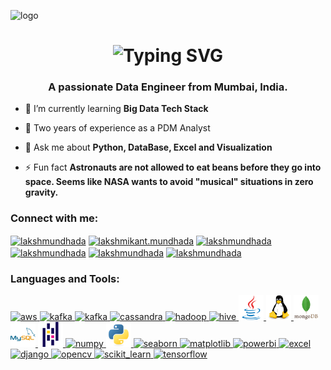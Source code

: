 ![logo](https://img.freepik.com/free-vector/admin-data-center-room-with-server-hardware_107791-8201.jpg?w=1060&t=st=1700234672~exp=1700235272~hmac=b479204d17986684d06619cfd9ac2d8aa6f8276d69a7a93c572bfc9ca3be6d64)

<h1 align="center"> <href="https://git.io/typing-svg"><img src="https://readme-typing-svg.herokuapp.com?font=Righteous&color=F78C5DFF&duration=4000&pause=100&size=30&center=true&vCenter=true&random=false&width=435&lines=Hi+There%F0%9F%91%8B;I'm+Laksh+Mundhada!;%F0%9F%91%BD" alt="Typing SVG" /></h1>

<h3 align="center">A passionate Data Engineer from Mumbai, India.</h3>

- 🌱 I’m currently learning **Big Data Tech Stack**

- 🏢 Two years of experience as a PDM Analyst

- 💬 Ask me about **Python, DataBase, Excel and Visualization**

- ⚡ Fun fact **Astronauts are not allowed to eat beans before they go into space. Seems like NASA wants to avoid "musical" situations in zero gravity.**

<h3 align="left">Connect with me:</h3>
<p align="left">

<a href="https://linkedin.com/in/lakshmundhada" target="blank"><img align="center" src="https://raw.githubusercontent.com/rahuldkjain/github-profile-readme-generator/master/src/images/icons/Social/linked-in-alt.svg" alt="lakshmundhada" height="30" width="40" /></a>
<a href="https://fb.com/lakshmikant.mundhada" target="blank"><img align="center" src="https://raw.githubusercontent.com/rahuldkjain/github-profile-readme-generator/master/src/images/icons/Social/facebook.svg" alt="lakshmikant.mundhada" height="30" width="40" /></a>
<a href="https://instagram.com/lakshmundhada" target="blank"><img align="center" src="https://raw.githubusercontent.com/rahuldkjain/github-profile-readme-generator/master/src/images/icons/Social/instagram.svg" alt="lakshmundhada" height="30" width="40" /></a>
<a href="https://twitter.com/lakshmundhada" target="blank"><img align="center" src="https://raw.githubusercontent.com/rahuldkjain/github-profile-readme-generator/master/src/images/icons/Social/twitter.svg" alt="lakshmundhada" height="30" width="40" /></a>
<a href="https://www.hackerrank.com/lakshmundhada" target="blank"><img align="center" src="https://raw.githubusercontent.com/rahuldkjain/github-profile-readme-generator/master/src/images/icons/Social/hackerrank.svg" alt="lakshmundhada" height="30" width="40" /></a>
<a href="https://www.leetcode.com/lakshmundhada" target="blank"><img align="center" src="https://raw.githubusercontent.com/rahuldkjain/github-profile-readme-generator/master/src/images/icons/Social/leet-code.svg" alt="lakshmundhada" height="30" width="40" /></a>
</p>


<h3 align="left">Languages and Tools:</h3>
<p align="left"> <a href="https://aws.amazon.com" target="_blank" rel="noreferrer"> <img src="https://skillicons.dev/icons?i=aws" alt="aws" width="40" height="40"/> </a>
<a href="https://kafka.apache.org/" target="_blank" rel="noreferrer"> <img src="https://apache.org/logos/res/kafka/kafka_highres.png" alt="kafka" width="40" height="40"/> </a>
<a href="https://spark.apache.org/" target="_blank" rel="noreferrer"> <img src="https://spark.apache.org/images/spark-logo-rev.svg" alt="kafka" width="50" height="50"/> </a>
<a href="https://cassandra.apache.org/" target="_blank" rel="noreferrer"> <img src="https://www.vectorlogo.zone/logos/apache_cassandra/apache_cassandra-icon.svg" alt="cassandra" width="40" height="40"/> </a> <a href="https://hadoop.apache.org/" target="_blank" rel="noreferrer"> <img src="https://www.vectorlogo.zone/logos/apache_hadoop/apache_hadoop-icon.svg" alt="hadoop" width="40" height="40"/> </a> <a href="https://hive.apache.org/" target="_blank" rel="noreferrer"> <img src="https://www.vectorlogo.zone/logos/apache_hive/apache_hive-icon.svg" alt="hive" width="40" height="40"/> </a> <a href="https://www.java.com" target="_blank" rel="noreferrer"> <img src="https://raw.githubusercontent.com/devicons/devicon/master/icons/java/java-original.svg" alt="java" width="40" height="40"/> </a> <a href="https://www.linux.org/" target="_blank" rel="noreferrer"> <img src="https://raw.githubusercontent.com/devicons/devicon/master/icons/linux/linux-original.svg" alt="linux" width="40" height="40"/> </a> <a href="https://www.mongodb.com/" target="_blank" rel="noreferrer"> <img src="https://raw.githubusercontent.com/devicons/devicon/master/icons/mongodb/mongodb-original-wordmark.svg" alt="mongodb" width="40" height="40"/> </a> <a href="https://www.mysql.com/" target="_blank" rel="noreferrer"> <img src="https://raw.githubusercontent.com/devicons/devicon/master/icons/mysql/mysql-original-wordmark.svg" alt="mysql" width="40" height="40"/> </a> 
<a href="https://pandas.pydata.org/" target="_blank" rel="noreferrer"> <img src="https://raw.githubusercontent.com/devicons/devicon/2ae2a900d2f041da66e950e4d48052658d850630/icons/pandas/pandas-original.svg" alt="pandas" width="40" height="40"/> </a> 
<a href="https://numpy.org/" target="_blank" rel="noreferrer"> <img src="https://img.icons8.com/?size=256&id=aR9CXyMagKIS&format=png" alt="numpy" width="40" height="40"/> </a>
<a href="https://www.python.org" target="_blank" rel="noreferrer"> <img src="https://raw.githubusercontent.com/devicons/devicon/master/icons/python/python-original.svg" alt="python" width="40" height="40"/> </a> <a href="https://seaborn.pydata.org/" target="_blank" rel="noreferrer"> <img src="https://seaborn.pydata.org/_images/logo-mark-lightbg.svg" alt="seaborn" width="40" height="40"/> </a>
<a href="https://matplotlib.org/" target="_blank" rel="noreferrer"> <img src="https://matplotlib.org/stable/_images/sphx_glr_logos2_001.png" alt="matplotlib" width="40" height="40"/> </a>
<a href="https://www.microsoft.com/en-us/power-platform/products/power-bi/" target="_blank" rel="noreferrer"> <img src="https://raw.githubusercontent.com/microsoft/PowerBI-Icons/main/PNG/Power-BI.png" alt="powerbi" width="30" height="40"/> </a>
<a href="https://www.microsoft.com/en-in/microsoft-365/excel" target="_blank" rel="noreferrer"> <img src="https://img.icons8.com/?size=256&id=UECmBSgBOvPT&format=png" alt="excel" width="40" height="40"/> </a>
<a href="https://www.djangoproject.com/" target="_blank" rel="noreferrer"> <img src="https://cdn.worldvectorlogo.com/logos/django.svg" alt="django" width="40" height="40"/> </a>
<a href="https://opencv.org/" target="_blank" rel="noreferrer"> <img src="https://www.vectorlogo.zone/logos/opencv/opencv-icon.svg" alt="opencv" width="40" height="40"/> </a>
<a href="https://scikit-learn.org/" target="_blank" rel="noreferrer"> <img src="https://upload.wikimedia.org/wikipedia/commons/0/05/Scikit_learn_logo_small.svg" alt="scikit_learn" width="40" height="40"/> </a>
<a href="https://www.tensorflow.org" target="_blank" rel="noreferrer"> <img src="https://www.vectorlogo.zone/logos/tensorflow/tensorflow-icon.svg" alt="tensorflow" width="40" height="40"/> </a>
</p>
